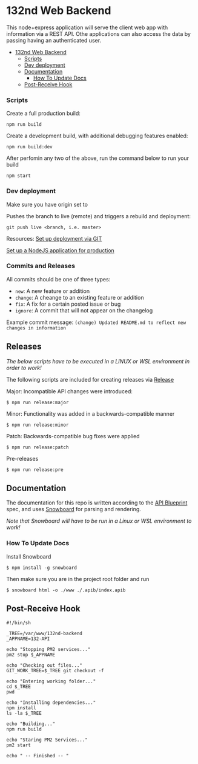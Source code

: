 # 132nd Web Backend

This node+express application will serve the client web app with information via a REST API. Othe applications can also access the data by passing having an authenticated user.

- [132nd Web Backend](#132nd-web-backend)
    - [Scripts](#scripts)
    - [Dev deployment](#dev-deployment)
  - [Documentation](#documentation)
    - [How To Update Docs](#how-to-update-docs)
  - [Post-Receive Hook](#post-receive-hook)

### Scripts

Create a full production build:

```
npm run build
```

Create a development build, with additional debugging features enabled:

```
npm run build:dev
```

After perfomin any two of the above, run the command below to run your build

```
npm start
```

### Dev deployment

Make sure you have origin set to

Pushes the branch to live (remote) and triggers a rebuild and deployment:

```
git push live <branch, i.e. master>
```

Resources:
[Set up deployment via GIT](https://www.digitalocean.com/community/tutorials/how-to-set-up-automatic-deployment-with-git-with-a-vps)

[Set up a NodeJS application for production](https://www.digitalocean.com/community/tutorials/how-to-set-up-a-node-js-application-for-production-on-ubuntu-16-04)

### Commits and Releases

All commits should be one of three types:
- `new`: A new feature or addition
- `change`: A cheange to an existing feature or addition
- `fix`: A fix for a certain posted issue or bug
- `ignore`: A commit that will not appear on the changelog

Example commit message:
`(change) Updated README.md to reflect new changes in information`

## Releases

*The below scripts have to be executed in a LINUX or WSL environment in order to work!*

The following scripts are included for creating releases via [Release](https://github.com/zeit/release)

Major: Incompatible API changes were introduced:
```
$ npm run release:major
```

Minor: Functionality was added in a backwards-compatible manner
```
$ npm run release:minor
```

Patch: Backwards-compatible bug fixes were applied
```
$ npm run release:patch
```

Pre-releases
```
$ npm run release:pre
```


## Documentation

The documentation for this repo is written according to the [API Blueprint](https://apiblueprint.org) spec, and uses [Snowboard](https://github.com/bukalapak/snowboard) for parsing and rendering.

*Note that Snowboard will have to be run in a Linux or WSL environment to work!*

### How To Update Docs
Install Snowboard
```
$ npm install -g snowboard
```

Then make sure you are in the project root folder and run
```
$ snowboard html -o ./www ./.apib/index.apib
```

## Post-Receive Hook

```
#!/bin/sh

_TREE=/var/www/132nd-backend
_APPNAME=132-API

echo "Stopping PM2 services..."
pm2 stop $_APPNAME

echo "Checking out files..."
GIT_WORK_TREE=$_TREE git checkout -f

echo "Entering working folder..."
cd $_TREE
pwd

echo "Installing dependencies..."
npm install
ls -la $_TREE

echo "Building..."
npm run build

echo "Staring PM2 Services..."
pm2 start

echo " -- Finished -- "
```
